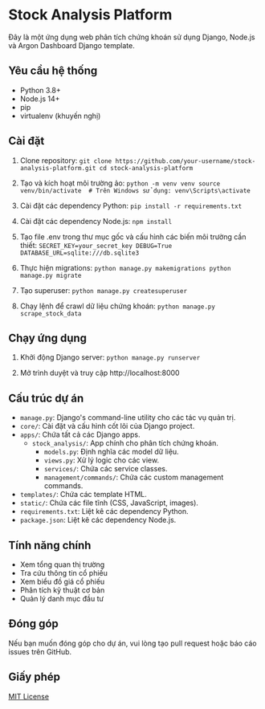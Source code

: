 # Stock Analysis Platform

Đây là một ứng dụng web phân tích chứng khoán sử dụng Django, Node.js và Argon Dashboard Django template.

## Yêu cầu hệ thống

- Python 3.8+
- Node.js 14+
- pip
- virtualenv (khuyến nghị)

## Cài đặt

1. Clone repository:   ```
   git clone https://github.com/your-username/stock-analysis-platform.git
   cd stock-analysis-platform   ```

2. Tạo và kích hoạt môi trường ảo:   ```
   python -m venv venv
   source venv/bin/activate  # Trên Windows sử dụng: venv\Scripts\activate   ```

3. Cài đặt các dependency Python:   ```
   pip install -r requirements.txt   ```

4. Cài đặt các dependency Node.js:   ```
   npm install   ```

5. Tạo file .env trong thư mục gốc và cấu hình các biến môi trường cần thiết:   ```
   SECRET_KEY=your_secret_key
   DEBUG=True
   DATABASE_URL=sqlite:///db.sqlite3   ```

6. Thực hiện migrations:   ```
   python manage.py makemigrations
   python manage.py migrate   ```

7. Tạo superuser:   ```
   python manage.py createsuperuser   ```

8. Chạy lệnh để crawl dữ liệu chứng khoán:   ```
   python manage.py scrape_stock_data   ```

## Chạy ứng dụng

1. Khởi động Django server:   ```
   python manage.py runserver   ```

2. Mở trình duyệt và truy cập http://localhost:8000

## Cấu trúc dự án

- `manage.py`: Django's command-line utility cho các tác vụ quản trị.
- `core/`: Cài đặt và cấu hình cốt lõi của Django project.
- `apps/`: Chứa tất cả các Django apps.
  - `stock_analysis/`: App chính cho phân tích chứng khoán.
    - `models.py`: Định nghĩa các model dữ liệu.
    - `views.py`: Xử lý logic cho các view.
    - `services/`: Chứa các service classes.
    - `management/commands/`: Chứa các custom management commands.
- `templates/`: Chứa các template HTML.
- `static/`: Chứa các file tĩnh (CSS, JavaScript, images).
- `requirements.txt`: Liệt kê các dependency Python.
- `package.json`: Liệt kê các dependency Node.js.

## Tính năng chính

- Xem tổng quan thị trường
- Tra cứu thông tin cổ phiếu
- Xem biểu đồ giá cổ phiếu
- Phân tích kỹ thuật cơ bản
- Quản lý danh mục đầu tư

## Đóng góp

Nếu bạn muốn đóng góp cho dự án, vui lòng tạo pull request hoặc báo cáo issues trên GitHub.

## Giấy phép

[MIT License](LICENSE)
